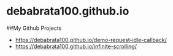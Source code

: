 # debabrata100.github.io

##My Github Projects

- https://debabrata100.github.io/demo-request-idle-callback/
- https://debabrata100.github.io/infinite-scrolling/
